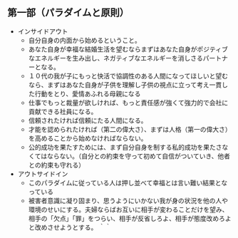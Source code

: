 ## 第一部（パラダイムと原則）
- インサイドアウト
    - 自分自身の内面から始めるということ。
    - あなた自身が幸福な結婚生活を望むならまずはあなた自身がポジティブなエネルギーを生み出し、ネガティブなエネルギーを消しさるパートナーとなる。
    - １０代の我が子にもっと快活で協調性のある人間になってほしいと望むなら、まずはあなた自身が子供を理解し子供の視点に立って考え一貫した行動をとり、愛情あふれる母親になる
    - 仕事でもっと裁量が欲しければ、もっと責任感が強くて強力的で会社に貢献できる社員になる。
    - 信頼されたければ信頼にたる人間になる。
    - 才能を認められたければ（第二の偉大さ）、まずは人格（第一の偉大さ）を高めることから始めなければならない。
    - 公的成功を果たすためには、まず自分自身を制する私的成功を果たさなくてはならない。（自分との約束を守って初めて自信がついていき、他者との約束も守れる）
- アウトサイドイン
    - このパラダイムに従っている人は押し並べて幸福とは言い難い結果となっている
    - 被害者意識に凝り固まり、思うようにいかない我が身の状況を他の人や環境のせいにする。夫婦ならばお互いに相手が変わることだけを望み、相手の「欠点」「罪」をつらい、相手が反省しろよ、相手が態度改めろよと改めさせようとする。
    ｀｀